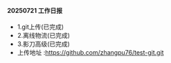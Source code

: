 #### 20250721 工作日报
* 1.git上传(已完成)
* 2.离线物流(已完成)
* 3.影刀高级(已完成)
* 上传地址 :https://github.com/zhangpu76/test-git.git